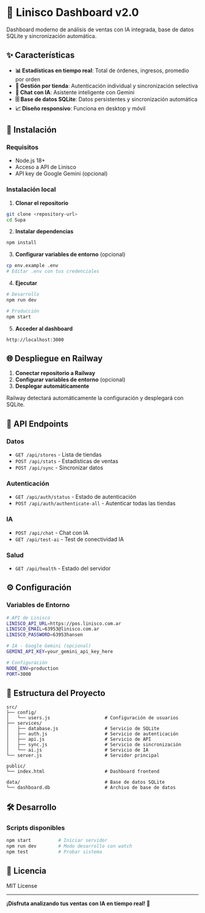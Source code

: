 # 🏪 Linisco Dashboard v2.0

Dashboard moderno de análisis de ventas con IA integrada, base de datos SQLite y sincronización automática.

## ✨ Características

- **📊 Estadísticas en tiempo real**: Total de órdenes, ingresos, promedio por orden
- **🏪 Gestión por tienda**: Autenticación individual y sincronización selectiva
- **🤖 Chat con IA**: Asistente inteligente con Gemini
- **🗄️ Base de datos SQLite**: Datos persistentes y sincronización automática
- **📈 Diseño responsivo**: Funciona en desktop y móvil

## 🚀 Instalación

### Requisitos
- Node.js 18+
- Acceso a API de Linisco
- API key de Google Gemini (opcional)

### Instalación local

1. **Clonar el repositorio**
```bash
git clone <repository-url>
cd Supa
```

2. **Instalar dependencias**
```bash
npm install
```

3. **Configurar variables de entorno** (opcional)
```bash
cp env.example .env
# Editar .env con tus credenciales
```

4. **Ejecutar**
```bash
# Desarrollo
npm run dev

# Producción
npm start
```

5. **Acceder al dashboard**
```
http://localhost:3000
```

## 🌐 Despliegue en Railway

1. **Conectar repositorio a Railway**
2. **Configurar variables de entorno** (opcional)
3. **Desplegar automáticamente**

Railway detectará automáticamente la configuración y desplegará con SQLite.

## 🔧 API Endpoints

### Datos
- `GET /api/stores` - Lista de tiendas
- `POST /api/stats` - Estadísticas de ventas
- `POST /api/sync` - Sincronizar datos

### Autenticación
- `GET /api/auth/status` - Estado de autenticación
- `POST /api/auth/authenticate-all` - Autenticar todas las tiendas

### IA
- `POST /api/chat` - Chat con IA
- `GET /api/test-ai` - Test de conectividad IA

### Salud
- `GET /api/health` - Estado del servidor

## ⚙️ Configuración

### Variables de Entorno

```bash
# API de Linisco
LINISCO_API_URL=https://pos.linisco.com.ar
LINISCO_EMAIL=63953@linisco.com.ar
LINISCO_PASSWORD=63953hansen

# IA - Google Gemini (opcional)
GEMINI_API_KEY=your_gemini_api_key_here

# Configuración
NODE_ENV=production
PORT=3000
```

## 📁 Estructura del Proyecto

```
src/
├── config/
│   └── users.js                    # Configuración de usuarios
├── services/
│   ├── database.js                 # Servicio de SQLite
│   ├── auth.js                     # Servicio de autenticación
│   ├── api.js                      # Servicio de API
│   ├── sync.js                     # Servicio de sincronización
│   └── ai.js                       # Servicio de IA
└── server.js                       # Servidor principal

public/
└── index.html                      # Dashboard frontend

data/                               # Base de datos SQLite
└── dashboard.db                    # Archivo de base de datos
```

## 🛠️ Desarrollo

### Scripts disponibles
```bash
npm start          # Iniciar servidor
npm run dev        # Modo desarrollo con watch
npm test           # Probar sistema
```

## 📝 Licencia

MIT License

---

**¡Disfruta analizando tus ventas con IA en tiempo real! 🚀**
